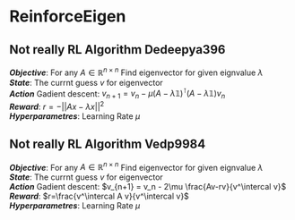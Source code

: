 # ReinforceEigen
## Not really RL Algorithm Dedeepya396
***Objective***: For any $A \in \mathbb{R}^{n \times n}$ Find eigenvector for given eignvalue $\lambda$  
***State***: The currnt guess $v$ for eigenvector  
***Action*** Gadient descent:
$v_{n+1} = v_n - \mu (A-\lambda 𝟙)^\intercal (A-\lambda 𝟙)v_n$  
***Reward***: $r=-||Ax-\lambda x||^2$  
***Hyperparametres***:  Learning Rate $\mu$

## Not really RL Algorithm Vedp9984
***Objective***: For any $A \in \mathbb{R}^{n \times n}$ Find eigenvector for given eignvalue $\lambda$  
***State***: The currnt guess $v$ for eigenvector  
***Action*** Gadient descent:
$v_{n+1} = v_n - 2\mu \frac{Av-rv}{v^\intercal v}$  
***Reward***: $r=\frac{v^\intercal A v}{v^\intercal v}$  
***Hyperparametres***:  Learning Rate $\mu$



